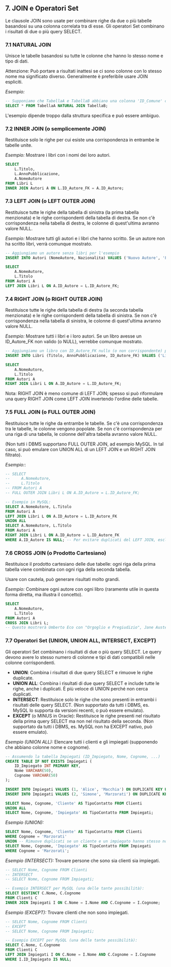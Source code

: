 ## **7. JOIN e Operatori Set**

Le clausole JOIN sono usate per combinare righe da due o più tabelle basandosi su una colonna correlata tra di esse. Gli operatori Set combinano i risultati di due o più query SELECT.

### **7.1 NATURAL JOIN**

Unisce le tabelle basandosi su tutte le colonne che hanno lo stesso nome e tipo di dati.

Attenzione: Può portare a risultati inattesi se ci sono colonne con lo stesso nome ma significato diverso. Generalmente è preferibile usare JOIN espliciti.

*Esempio:*

```sql
-- Supponiamo che TabellaA e TabellaB abbiano una colonna 'ID_Comune' con lo stesso nome e significato.
SELECT * FROM TabellaA NATURAL JOIN TabellaB;
```

L'esempio dipende troppo dalla struttura specifica e può essere ambiguo.

### **7.2 INNER JOIN (o semplicemente JOIN)**

Restituisce solo le righe per cui esiste una corrispondenza in entrambe le tabelle unite.

*Esempio:* Mostrare i libri con i nomi dei loro autori.

```sql
SELECT  
    L.Titolo,  
    L.AnnoPubblicazione,  
    A.NomeAutore  
FROM Libri L  
INNER JOIN Autori A ON L.ID_Autore_FK = A.ID_Autore;
```

### **7.3 LEFT JOIN (o LEFT OUTER JOIN)**

Restituisce tutte le righe della tabella di sinistra (la prima tabella menzionata) e le righe corrispondenti della tabella di destra. Se non c'è corrispondenza nella tabella di destra, le colonne di quest'ultima avranno valore NULL.

*Esempio:* Mostrare tutti gli autori e i libri che hanno scritto. Se un autore non ha scritto libri, verrà comunque mostrato.

```sql
-- Aggiungiamo un autore senza libri per l'esempio
INSERT INTO Autori (NomeAutore, Nazionalita) VALUES ('Nuovo Autore', 'Francese');

SELECT  
    A.NomeAutore,  
    L.Titolo  
FROM Autori A  
LEFT JOIN Libri L ON A.ID_Autore = L.ID_Autore_FK;
```

### **7.4 RIGHT JOIN (o RIGHT OUTER JOIN)**

Restituisce tutte le righe della tabella di destra (la seconda tabella menzionata) e le righe corrispondenti della tabella di sinistra. Se non c'è corrispondenza nella tabella di sinistra, le colonne di quest'ultima avranno valore NULL.

*Esempio:* Mostrare tutti i libri e i loro autori. Se un libro avesse un ID_Autore_FK non valido (o NULL), verrebbe comunque mostrato.

```sql
-- Aggiungiamo un libro con ID_Autore_FK nullo (o non corrispondente) per l'esempio
INSERT INTO Libri (Titolo, AnnoPubblicazione, ID_Autore_FK) VALUES ('Libro Orfano', 2023, NULL);

SELECT  
    A.NomeAutore,  
    L.Titolo  
FROM Autori A  
RIGHT JOIN Libri L ON A.ID_Autore = L.ID_Autore_FK;
```

Nota: RIGHT JOIN è meno comune di LEFT JOIN; spesso si può riformulare una query RIGHT JOIN come LEFT JOIN invertendo l'ordine delle tabelle.

### **7.5 FULL JOIN (o FULL OUTER JOIN)**

Restituisce tutte le righe da entrambe le tabelle. Se c'è una corrispondenza tra le tabelle, le colonne vengono popolate. Se non c'è corrispondenza per una riga di una tabella, le colonne dell'altra tabella avranno valore NULL.

(Non tutti i DBMS supportano FULL OUTER JOIN, ad esempio MySQL. In tal caso, si può emulare con UNION ALL di un LEFT JOIN e un RIGHT JOIN filtrato).

*Esempio:*:

```sql
-- SELECT  
--     A.NomeAutore,  
--     L.Titolo  
-- FROM Autori A  
-- FULL OUTER JOIN Libri L ON A.ID_Autore = L.ID_Autore_FK;  

-- Esempio in MySQL:  
SELECT A.NomeAutore, L.Titolo  
FROM Autori A  
LEFT JOIN Libri L ON A.ID_Autore = L.ID_Autore_FK  
UNION ALL  
SELECT A.NomeAutore, L.Titolo  
FROM Autori A  
RIGHT JOIN Libri L ON A.ID_Autore = L.ID_Autore_FK  
WHERE A.ID_Autore IS NULL; -- Per evitare duplicati del LEFT JOIN, escludiamo le righe già trovate
```

### **7.6 CROSS JOIN (o Prodotto Cartesiano)**

Restituisce il prodotto cartesiano delle due tabelle: ogni riga della prima tabella viene combinata con ogni riga della seconda tabella.

Usare con cautela, può generare risultati molto grandi.

*Esempio:* Combinare ogni autore con ogni libro (raramente utile in questa forma diretta, ma illustra il concetto).

```sql
SELECT  
    A.NomeAutore,  
    L.Titolo  
FROM Autori A  
CROSS JOIN Libri L;  
-- Questo mostrerà Umberto Eco con "Orgoglio e Pregiudizio", Jane Austen con "Il nome della rosa", etc.
```

### **7.7 Operatori Set (UNION, UNION ALL, INTERSECT, EXCEPT)**

Gli operatori Set combinano i risultati di due o più query SELECT. Le query devono avere lo stesso numero di colonne e tipi di dati compatibili nelle colonne corrispondenti.

- **UNION**: Combina i risultati di due query SELECT e rimuove le righe duplicate.
- **UNION ALL**: Combina i risultati di due query SELECT e include tutte le righe, anche i duplicati. È più veloce di UNION perché non cerca duplicati.
- **INTERSECT**: Restituisce solo le righe che sono presenti in entrambi i risultati delle query SELECT. (Non supportato da tutti i DBMS, es. MySQL lo supporta da versioni recenti, o può essere emulato).
- **EXCEPT** (o MINUS in Oracle): Restituisce le righe presenti nel risultato della prima query SELECT ma non nel risultato della seconda. (Non supportato da tutti i DBMS, es. MySQL non ha EXCEPT nativo, può essere emulato).

*Esempio (UNION ALL):* Elencare tutti i clienti e gli impiegati (supponendo che abbiano colonne nome e cognome).

```sql
-- Assumendo la tabella Impiegati (ID_Impiegato, Nome, Cognome, ...)  
CREATE TABLE IF NOT EXISTS Impiegati (
    ID_Impiegato INT PRIMARY KEY, 
    Nome VARCHAR(50), 
    Cognome VARCHAR(50)
);

INSERT INTO Impiegati VALUES (1, 'Alice', 'Macchia') ON DUPLICATE KEY UPDATE Cognome = 'Macchia';  
INSERT INTO Impiegati VALUES (2, 'Simone', 'Marzorati') ON DUPLICATE KEY UPDATE Cognome = 'Marzorati';  

SELECT Nome, Cognome, 'Cliente' AS TipoContatto FROM Clienti  
UNION ALL  
SELECT Nome, Cognome, 'Impiegato' AS TipoContatto FROM Impiegati;
```

*Esempio (UNION):*

```sql
SELECT Nome, Cognome, 'Cliente' AS TipoContatto FROM Clienti  
WHERE Cognome = 'Marzorati'  
UNION -- Rimuove duplicati se un cliente e un impiegato hanno stesso nome e cognome 'Marzorati'  
SELECT Nome, Cognome, 'Impiegato' AS TipoContatto FROM Impiegati  
WHERE Cognome = 'Marzorati';
```

*Esempio (INTERSECT):* Trovare persone che sono sia clienti sia impiegati.

```sql
-- SELECT Nome, Cognome FROM Clienti  
-- INTERSECT  
-- SELECT Nome, Cognome FROM Impiegati;  

-- Esempio INTERSECT per MySQL (una delle tante possibilità):  
SELECT DISTINCT C.Nome, C.Cognome  
FROM Clienti C  
INNER JOIN Impiegati I ON C.Nome = I.Nome AND C.Cognome = I.Cognome;
```

*Esempio (EXCEPT):* Trovare clienti che non sono impiegati.

```sql
-- SELECT Nome, Cognome FROM Clienti  
-- EXCEPT  
-- SELECT Nome, Cognome FROM Impiegati;  

-- Esempio EXCEPT per MySQL (una delle tante possibilità):  
SELECT C.Nome, C.Cognome  
FROM Clienti C  
LEFT JOIN Impiegati I ON C.Nome = I.Nome AND C.Cognome = I.Cognome  
WHERE I.ID_Impiegato IS NULL;
```
